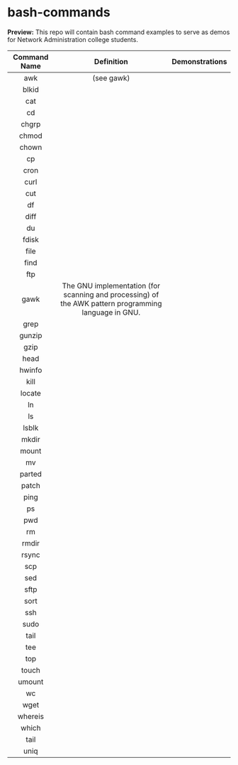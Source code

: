 # bash-commands
**Preview:** This repo will contain bash command examples to serve as demos for Network Administration college students.

| Command Name | Definition | Demonstrations |
| :---: | :---: | :---: |
| awk | (see gawk) |
| blkid | |  
| cat | |
| cd | |
| chgrp | |
| chmod | |
| chown | |
| cp | |
| cron | |  
| curl | |
| cut | |
| df | |
| diff | |
| du | |
| fdisk | |
| file | |  
| find | |
| ftp | |
| gawk | The GNU implementation (for scanning and processing) of the AWK pattern programming language in GNU. |
| grep | |
| gunzip | |
| gzip | |
| head | |  
| hwinfo | |  
| kill | |
| locate | |
| ln | |
| ls | |
| lsblk | |  
| mkdir | |
| mount | |
| mv | |
| parted | |  
| patch | |
| ping | |
| ps | |
| pwd | |
| rm | |
| rmdir | |
| rsync | |
| scp | |
| sed | |
| sftp | |
| sort | |
| ssh | |
| sudo | |
| tail | |
| tee | |
| top | |
| touch | |
| umount | |
| wc | |
| wget | |
| whereis | |
| which | |
| tail | |
| uniq | |
